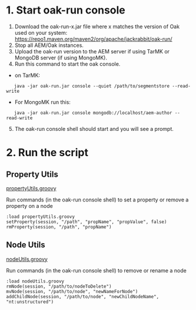 # 1. Start oak-run console
1. Download the oak-run-x.jar file where x matches the version of Oak used on your system: https://repo1.maven.org/maven2/org/apache/jackrabbit/oak-run/
2. Stop all AEM/Oak instances.
3. Upload the oak-run version to the AEM server if using TarMK or MongoDB server (if using MongoMK).
4. Run this command to start the oak console.
* on TarMK:
```
   java -jar oak-run.jar console --quiet /path/to/segmentstore --read-write
```
* For MongoMK run this:
```
   java -jar oak-run.jar console mongodb://localhost/aem-author --read-write
```
5. The oak-run console shell should start and you will see a prompt.

# 2. Run the script
## Property Utils
[propertyUtils.groovy](propertyUtils.groovy)

Run commands (in the oak-run console shell) to set a property or remove a property on a node
```
:load propertyUtils.groovy
setProperty(session, "/path", "propName", "propValue", false)
rmProperty(session, "/path", "propName")
```

## Node Utils
[nodeUtils.groovy](nodeUtils.groovy)

Run commands (in the oak-run console shell) to remove or rename a node
```
:load nodeUtils.groovy
rmNode(session, "/path/to/nodeToDelete")
mvNode(session, "/path/to/node", "newNameForNode")
addChildNode(session, "/path/to/node", "newChildNodeName", "nt:unstructured")
```

